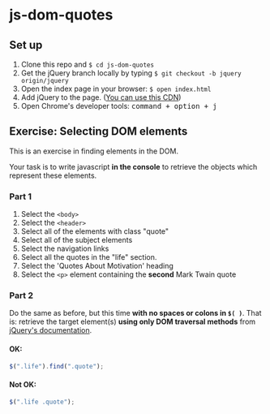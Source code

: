 # js-dom-quotes

## Set up

1. Clone this repo and `$ cd js-dom-quotes`
2.  Get the jQuery branch locally by typing `$ git checkout -b jquery origin/jquery`
3. Open the index page in your browser: `$ open index.html`
4. Add jQuery to the page. ([You can use this CDN](https://ajax.googleapis.com/ajax/libs/jquery/2.2.4/jquery.min.js))
5. Open Chrome's developer tools: <kbd>command + option + j</kbd>

## Exercise: Selecting DOM elements

This is an exercise in finding elements in the DOM.

Your task is to write javascript **in the console** to retrieve the objects which represent these elements.

### Part 1

1. Select the `<body>`
2. Select the `<header>`
3. Select all of the elements with class "quote"
4. Select all of the subject elements
5. Select the navigation links
6. Select all the quotes in the "life" section.
7. Select the 'Quotes About Motivation' heading
8. Select the `<p>` element containing the **second** Mark Twain quote

### Part 2

Do the same as before, but this time **with no spaces or colons in `$( )`**. That is: retrieve the target element(s) **using only DOM traversal methods** from [jQuery's documentation](http://api.jquery.com/category/traversing/tree-traversal/).

#### OK:

```js
$(".life").find(".quote");
```

#### Not OK:

```js
$(".life .quote");
```
